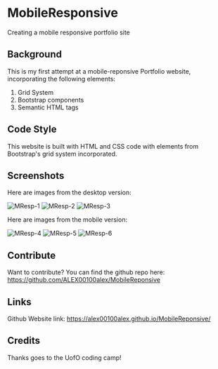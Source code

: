 # MobileResponsive
Creating a mobile responsive portfolio site

## Background 

This is my first attempt at a mobile-reponsive Portfolio website, incorporating the following elements:
1. Grid System
2. Bootstrap components
3. Semantic HTML tags

## Code Style

This website is built with HTML and CSS code with elements from Bootstrap's grid system incorporated.  

## Screenshots 

Here are images from the desktop version:

![MResp-1](https://user-images.githubusercontent.com/53154900/99135566-900e8880-25d7-11eb-9f92-530aabe07cce.PNG)
![MResp-2](https://user-images.githubusercontent.com/53154900/99135697-9a308700-25d7-11eb-8849-769cdd6b28e8.PNG)
![MResp-3](https://user-images.githubusercontent.com/53154900/99135792-a1f02b80-25d7-11eb-8132-183612fc51cb.PNG)

Here are images from the mobile version:

![MResp-4](https://user-images.githubusercontent.com/53154900/99136014-b6ccbf00-25d7-11eb-8a1a-426ea5ebe7b1.PNG)
![MResp-5](https://user-images.githubusercontent.com/53154900/99136038-c77d3500-25d7-11eb-9beb-136f88cd7408.PNG)
![MResp-6](https://user-images.githubusercontent.com/53154900/99136052-ce0bac80-25d7-11eb-8bfc-c614e546974c.PNG)


## Contribute

Want to contribute? You can find the github repo here: https://github.com/ALEX00100alex/MobileReponsive

## Links

Github Website link: https://alex00100alex.github.io/MobileReponsive/ 

## Credits

Thanks goes to the UofO coding camp!